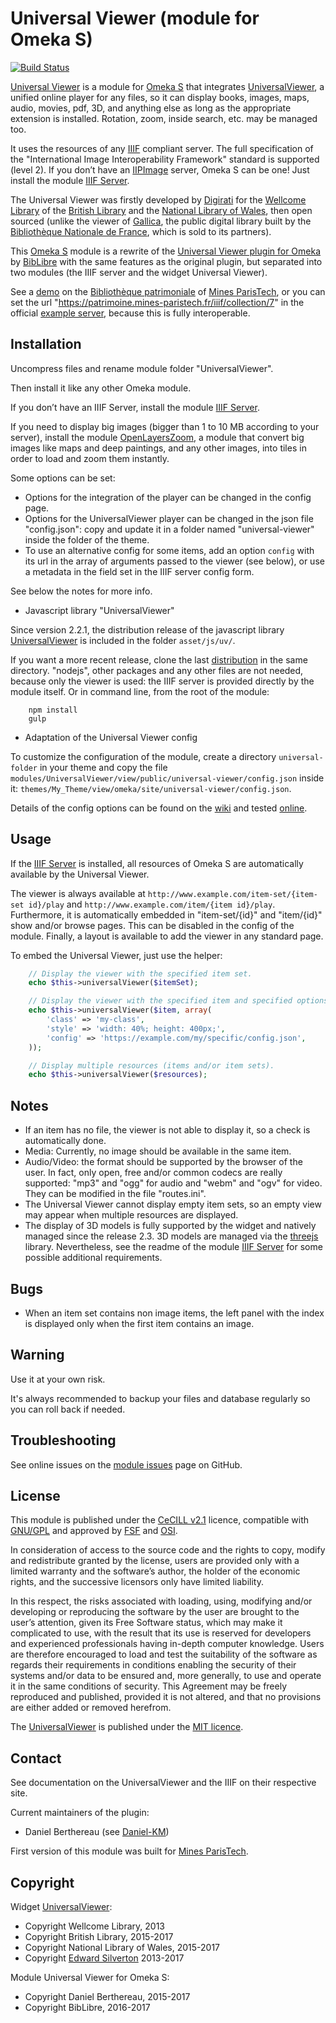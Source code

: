 Universal Viewer (module for Omeka S)
=====================================

[![Build Status](https://travis-ci.org/Daniel-KM/Omeka-S-module-UniversalViewer.svg?branch=master)](https://travis-ci.org/Daniel-KM/Omeka-S-module-UniversalViewer)

[Universal Viewer] is a module for [Omeka S] that integrates [UniversalViewer],
a unified online player for any files, so it can display books, images, maps,
audio, movies, pdf, 3D, and anything else as long as the appropriate extension
is installed. Rotation, zoom, inside search, etc. may be managed too.

It uses the resources of any [IIIF] compliant server. The full specification of
the "International Image Interoperability Framework" standard is supported
(level 2). If you don’t have an [IIPImage] server, Omeka S can be one! Just
install the module [IIIF Server].

The Universal Viewer was firstly developed by [Digirati] for the [Wellcome Library]
of the [British Library] and the [National Library of Wales], then open sourced
(unlike the viewer of [Gallica], the public digital library built by the [Bibliothèque Nationale de France], which is sold to its partners).

This [Omeka S] module is a rewrite of the [Universal Viewer plugin for Omeka] by
[BibLibre] with the same features as the original plugin, but separated into two
modules (the IIIF server and the widget Universal Viewer).

See a [demo] on the [Bibliothèque patrimoniale] of [Mines ParisTech], or you can
set the url "https://patrimoine.mines-paristech.fr/iiif/collection/7"
in the official [example server], because this is fully interoperable.


Installation
------------

Uncompress files and rename module folder "UniversalViewer".

Then install it like any other Omeka module.

If you don’t have an IIIF Server, install the module [IIIF Server].

If you need to display big images (bigger than 1 to 10 MB according to your
server), install the module [OpenLayersZoom], a module  that convert big images
like maps and deep paintings, and any other images, into tiles in order to load
and zoom them instantly.

Some options can be set:
- Options for the integration of the player can be changed in the config page.
- Options for the UniversalViewer player can be changed in the json file
  "config.json": copy and update it in a folder named "universal-viewer" inside
  the folder of the theme.
- To use an alternative config for some items, add an option `config` with
  its url in the array of arguments passed to the viewer (see below), or use a
  metadata in the field set in the IIIF server config form.

See below the notes for more info.

* Javascript library "UniversalViewer"

Since version 2.2.1, the distribution release of the javascript library [UniversalViewer]
is included in the folder `asset/js/uv/`.

If you want a more recent release, clone the last [distribution] in the same
directory. "nodejs", other packages and any other files are not needed, because
only the viewer is used: the IIIF server is provided directly by the module
itself. Or in command line, from the root of the module:

```
    npm install
    gulp
```

* Adaptation of the Universal Viewer config

To customize the configuration of the module, create a directory `universal-folder`
in your theme and copy the file `modules/UniversalViewer/view/public/universal-viewer/config.json`
inside it: `themes/My_Theme/view/omeka/site/universal-viewer/config.json`.

Details of the config options can be found on the [wiki] and tested [online].


Usage
-----

If the [IIIF Server] is installed, all resources of Omeka S are automatically
available by the Universal Viewer.

The viewer is always available at `http://www.example.com/item-set/{item-set id}/play`
and `http://www.example.com/item/{item id}/play`. Furthermore, it is
automatically embedded in "item-set/{id}" and "item/{id}" show and/or browse
pages. This can be disabled in the config of the module. Finally, a layout is
available to add the viewer in any standard page.

To embed the Universal Viewer, just use the helper:

```php
    // Display the viewer with the specified item set.
    echo $this->universalViewer($itemSet);

    // Display the viewer with the specified item and specified options.
    echo $this->universalViewer($item, array(
        'class' => 'my-class',
        'style' => 'width: 40%; height: 400px;',
        'config' => 'https://example.com/my/specific/config.json',
    ));

    // Display multiple resources (items and/or item sets).
    echo $this->universalViewer($resources);
```


Notes
-----

- If an item has no file, the viewer is not able to display it, so a check is
  automatically done.
- Media: Currently, no image should be available in the same item.
- Audio/Video: the format should be supported by the browser of the user. In
  fact, only open, free and/or common codecs are really supported: "mp3" and
  "ogg" for audio and "webm" and "ogv" for video. They can be modified in the
  file "routes.ini".
- The Universal Viewer cannot display empty item sets, so an empty view may
  appear when multiple resources are displayed.
- The display of 3D models is fully supported by the widget and natively managed
  since the release 2.3. 3D models are managed via the [threejs] library.
  Nevertheless, see the readme of the module [IIIF Server] for some possible
  additional requirements.


Bugs
----

- When an item set contains non image items, the left panel with the index is
  displayed only when the first item contains an image.

Warning
-------

Use it at your own risk.

It's always recommended to backup your files and database regularly so you can
roll back if needed.


Troubleshooting
---------------

See online issues on the [module issues] page on GitHub.


License
-------

This module is published under the [CeCILL v2.1] licence, compatible with
[GNU/GPL] and approved by [FSF] and [OSI].

In consideration of access to the source code and the rights to copy, modify and
redistribute granted by the license, users are provided only with a limited
warranty and the software’s author, the holder of the economic rights, and the
successive licensors only have limited liability.

In this respect, the risks associated with loading, using, modifying and/or
developing or reproducing the software by the user are brought to the user’s
attention, given its Free Software status, which may make it complicated to use,
with the result that its use is reserved for developers and experienced
professionals having in-depth computer knowledge. Users are therefore encouraged
to load and test the suitability of the software as regards their requirements
in conditions enabling the security of their systems and/or data to be ensured
and, more generally, to use and operate it in the same conditions of security.
This Agreement may be freely reproduced and published, provided it is not
altered, and that no provisions are either added or removed herefrom.

The [UniversalViewer] is published under the [MIT licence].


Contact
-------

See documentation on the UniversalViewer and the IIIF on their respective site.

Current maintainers of the plugin:
* Daniel Berthereau (see [Daniel-KM])

First version of this module was built for [Mines ParisTech].


Copyright
---------

Widget [UniversalViewer]:

* Copyright Wellcome Library, 2013
* Copyright British Library, 2015-2017
* Copyright National Library of Wales, 2015-2017
* Copyright [Edward Silverton] 2013-2017

Module Universal Viewer for Omeka S:

* Copyright Daniel Berthereau, 2015-2017
* Copyright BibLibre, 2016-2017


[Universal Viewer]: https://github.com/Daniel-KM/Omeka-S-module-UniversalViewer
[Omeka S]: https://omeka.org/s
[Omeka]: https://omeka.org
[IIIF Server]: https://github.com/Daniel-KM/Omeka-S-module-IiifServer
[IIIF]: http://iiif.io
[IIPImage]: http://iipimage.sourceforge.net
[UniversalViewer]: https://github.com/UniversalViewer/universalviewer
[Digirati]: http://digirati.co.uk
[British Library]: http://bl.uk
[National Library of Wales]: http://www.llgc.org.uk
[Gallica]: http://gallica.bnf.fr
[Bibliothèque Nationale de France]: http://bnf.fr
[Wellcome Library]: http://wellcomelibrary.org
[Universal Viewer plugin for Omeka]: https://github.com/Daniel-KM/UniversalViewer4Omeka
[BibLibre]: https://github.com/biblibre
[demo]: https://patrimoine.mines-paristech.fr/collections/play/7
[Bibliothèque patrimoniale]: https://patrimoine.mines-paristech.fr
[Mines ParisTech]: http://mines-paristech.fr
[example server]: http://universalviewer.io/examples/
[Upgrade to Omeka S]: https://github.com/Daniel-KM/UpgradeToOmekaS
[wiki]: https://github.com/UniversalViewer/universalviewer/wiki/Configuration
[online]: http://universalviewer.io/examples/
[iiif specifications]: http://iiif.io/api/
[official release]: https://github.com/UniversalViewer/universalviewer/releases
[distribution]: https://github.com/UniversalViewer/universalviewer/tree/master/dist
[OpenLayersZoom]: https://github.com/Daniel-KM/Omeka-S-module-OpenLayersZoom
[threejs]: https://threejs.org
[Archive Repertory]: https://github.com/Daniel-KM/Omeka-S-module-ArchiveRepertory
[module issues]: https://github.com/Daniel-KM/Omeka-S-module-UniversalViewer/issues
[CeCILL v2.1]: https://www.cecill.info/licences/Licence_CeCILL_V2.1-en.html
[GNU/GPL]: https://www.gnu.org/licenses/gpl-3.0.html
[FSF]: https://www.fsf.org
[OSI]: http://opensource.org
[MIT licence]: https://github.com/UniversalViewer/universalviewer/blob/master/LICENSE.txt
[Edward Silverton]: https://github.com/edsilv
[Daniel-KM]: https://github.com/Daniel-KM "Daniel Berthereau"

